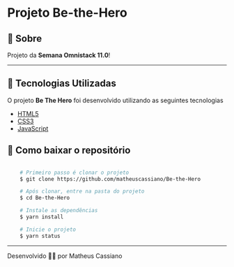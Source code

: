 #  Projeto Be-the-Hero

## 📝 Sobre
Projeto da **Semana Omnistack 11.0**!

---

## 📍 Tecnologias Utilizadas

 O projeto **Be The Hero** foi desenvolvido utilizando as seguintes tecnologias

- [HTML5](https://developer.mozilla.org/pt-BR/docs/Web/HTML/HTML5)
- [CSS3](https://developer.mozilla.org/pt-BR/docs/Web/CSS)
- [JavaScript](https://www.javascript.com/)

## 📁 Como baixar o repositório

```bash

    # Primeiro passo é clonar o projeto
    $ git clone https://github.com/matheuscassiano/Be-the-Hero

    # Após clonar, entre na pasta do projeto
    $ cd Be-the-Hero

    # Instale as dependências
    $ yarn install

    # Inicie o projeto
    $ yarn status

```

---

Desenvolvido 👨‍💻 por Matheus Cassiano


